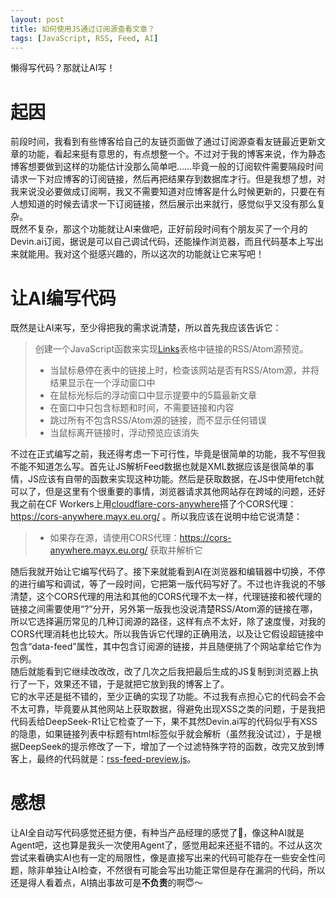 ```yaml
---
layout: post
title: 如何使用JS通过订阅源查看文章？
tags: [JavaScript, RSS, Feed, AI]
---
```


  懒得写代码？那就让AI写！<!--more-->    

# 起因
  前段时间，我看到有些博客给自己的友链页面做了通过订阅源查看友链最近更新文章的功能，看起来挺有意思的，有点想整一个。不过对于我的博客来说，作为静态博客想要做到这样的功能估计没那么简单吧……毕竟一般的订阅软件需要隔段时间请求一下对应博客的订阅链接，然后再把结果存到数据库才行。但是我想了想，对我来说没必要做成订阅啊，我又不需要知道对应博客是什么时候更新的，只要在有人想知道的时候去请求一下订阅链接，然后展示出来就行，感觉似乎又没有那么复杂。   
  既然不复杂，那这个功能就让AI来做吧，正好前段时间有个朋友买了一个月的Devin.ai订阅，据说是可以自己调试代码，还能操作浏览器，而且代码基本上写出来就能用。我对这个挺感兴趣的，所以这次的功能就让它来写吧！   

# 让AI编写代码
  既然是让AI来写，至少得把我的需求说清楚，所以首先我应该告诉它：   
> 创建一个JavaScript函数来实现[Links](/links.html)表格中链接的RSS/Atom源预览。   
> - 当鼠标悬停在表中的链接上时，检查该网站是否有RSS/Atom源，并将结果显示在一个浮动窗口中   
> - 在鼠标光标后的浮动窗口中显示提要中的5篇最新文章   
> - 在窗口中只包含标题和时间，不需要链接和内容   
> - 跳过所有不包含RSS/Atom源的链接，而不显示任何错误   
> - 当鼠标离开链接时，浮动预览应该消失   

  不过在正式编写之前，我还得考虑一下可行性，毕竟是很简单的功能，我不写但我不能不知道怎么写。首先让JS解析Feed数据也就是XML数据应该是很简单的事情，JS应该有自带的函数来实现这种功能。然后是获取数据，在JS中使用fetch就可以了，但是这里有个很重要的事情，浏览器请求其他网站存在跨域的问题，还好我之前在CF Workers上用[cloudflare-cors-anywhere](https://github.com/Zibri/cloudflare-cors-anywhere)搭了个CORS代理： <https://cors-anywhere.mayx.eu.org/> 。所以我应该在说明中给它说清楚：   
> - 如果存在源，请使用CORS代理：https://cors-anywhere.mayx.eu.org/ 获取并解析它   

  随后我就开始让它编写代码了。接下来就能看到AI在浏览器和编辑器中切换，不停的进行编写和调试，等了一段时间，它把第一版代码写好了。不过也许我说的不够清楚，这个CORS代理的用法和其他的CORS代理不太一样，代理链接和被代理的链接之间需要使用“?”分开，另外第一版我也没说清楚RSS/Atom源的链接在哪，所以它选择遍历常见的几种订阅源的路径，这样有点不太好，除了速度慢，对我的CORS代理消耗也比较大。所以我告诉它代理的正确用法，以及让它假设超链接中包含“data-feed”属性，其中包含订阅源的链接，并且随便挑了个网站拿给它作为示例。   
  随后就能看到它继续改改改，改了几次之后我把最后生成的JS复制到浏览器上执行了一下，效果还不错，于是就把它放到我的博客上了。   
  它的水平还是挺不错的，至少正确的实现了功能。不过我有点担心它的代码会不会不太可靠，毕竟要从其他网站上获取数据，得避免出现XSS之类的问题，于是我把代码丢给DeepSeek-R1让它检查了一下，果不其然Devin.ai写的代码似乎有XSS的隐患，如果链接列表中标题有html标签似乎就会解析（虽然我没试过），于是根据DeepSeek的提示修改了一下，增加了一个过滤特殊字符的函数，改完又放到博客上，最终的代码就是：[rss-feed-preview.js](/assets/js/rss-feed-preview.js)。   

# 感想
  让AI全自动写代码感觉还挺方便，有种当产品经理的感觉了🤣，像这种AI就是Agent吧，这也算是我头一次使用Agent了，感觉用起来还挺不错的。不过从这次尝试来看确实AI也有一定的局限性，像是直接写出来的代码可能存在一些安全性问题，除非单独让AI检查，不然很有可能会写出功能正常但是存在漏洞的代码，所以还是得人看着点，AI搞出事故可是**不负责**的啊😇～   